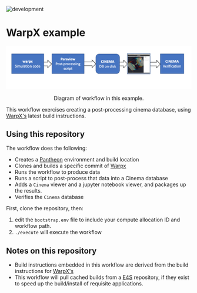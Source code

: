 ![development](https://pantheonscience.github.io/states/development.png)

# WarpX example 

<p align="center">
<img width="750" src="doc/img/diagram.png"/>
</p>
<p align="center">Diagram of workflow in this example.</p>

This workflow exercises creating a post-processing cinema database, using 
[WarpX's](https://warpx.readthedocs.io/en/latest/install/hpc/summit.html)
latest build instructions.

## Using this repository

The workflow does the following:

- Creates a [Pantheon](http://pantheonscience.org/) environment and build location
- Clones and builds a specific commit of [Warpx](https://github.com/ECP-WarpX)
- Runs the workflow to produce data 
- Runs a script to post-process that data into a Cinema database
- Adds a `Cinema` viewer and a jupyter notebook viewer, and packages up the results.
- Verifies the `Cinema` database

First, clone the repository, then:

1. edit the `bootstrap.env` file to include your compute allocation ID and workflow path.
2. `./execute` will execute the workflow

## Notes on this repository

- Build instructions embedded in this workflow are derived from the build instructions for 
[WarpX's](https://warpx.readthedocs.io/en/latest/install/hpc/summit.html)
- This workflow will pull cached builds from a [E4S](https://e4s-project.github.io/) repository, if they exist
to speed up the build/install of requisite applications.
